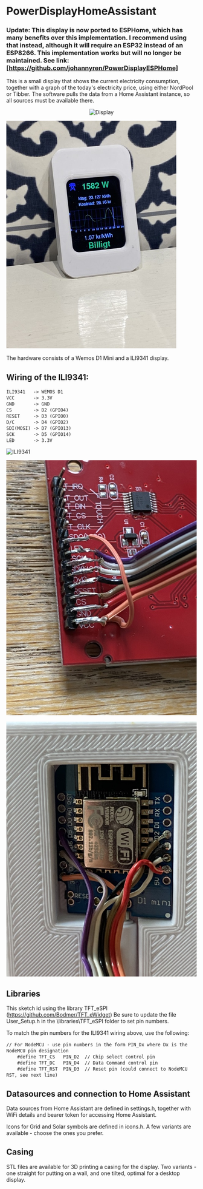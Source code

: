# PowerDisplayHomeAssistant

### Update: This display is now ported to ESPHome, which has many benefits over this implementation. I recommend using that instead, although it will require an ESP32 instead of an ESP8266. This implementation works but will no longer be maintained. See link: [https://github.com/johannyren/PowerDisplayESPHome]


This is a small display that shows the current electricity consumption, together with a graph of the today's electricity price, using either NordPool or Tibber. The software pulls the data from a Home Assistant instance, so all sources must be available there.
<p align="center">
  <img src="(https://github.com/johannyren/PowerDisplayHomeAssistant/blob/main/Images/Display1.jpg?raw=true)" width="350" title="Display">
</p>

![alt text](https://github.com/johannyren/PowerDisplayHomeAssistant/blob/main/Images/Display1.jpg?raw=true)

The hardware consists of a Wemos D1 Mini and a ILI9341 display.

## Wiring of the ILI9341:

```
ILI9341   -> WEMOS D1
VCC       -> 3.3V
GND       -> GND
CS        -> D2 (GPIO4)
RESET     -> D3 (GPIO0)
D/C       -> D4 (GPIO2)
SDI(MOSI) -> D7 (GPIO13)
SCK       -> D5 (GPIO14)
LED       -> 3.3V
```
<p align="left">
  <img src="(https://github.com/johannyren/PowerDisplayHomeAssistant/blob/main/Images/Wiring_ILI9341.jpg?raw=true)" title="ILI9341">
</p>

![alt text](https://github.com/johannyren/PowerDisplayHomeAssistant/blob/main/Images/Wiring_ILI9341.jpg?raw=true)


![alt text](https://github.com/johannyren/PowerDisplayHomeAssistant/blob/main/Images/Wiring__WemosD1.jpg?raw=true)

## Libraries
This sketch id using the library TFT_eSPI (https://github.com/Bodmer/TFT_eWidget)
Be sure to update the file User_Setup.h in the \libraries\TFT_eSPI folder to set pin numbers. 

To match the pin numbers for the ILI9341 wiring above, use the following:
```
// For NodeMCU - use pin numbers in the form PIN_Dx where Dx is the NodeMCU pin designation
    #define TFT_CS   PIN_D2  // Chip select control pin
    #define TFT_DC   PIN_D4  // Data Command control pin
    #define TFT_RST  PIN_D3  // Reset pin (could connect to NodeMCU RST, see next line)
```
## Datasources and connection to Home Assistant
Data sources from Home Assistant are defined in settings.h, together with WiFi details and bearer token for accessing Home Assistant.

Icons for Grid and Solar symbols are defined in icons.h. A few variants are available - choose the ones you prefer.

## Casing
STL files are available for 3D printing a casing for the display. Two variants - one straight for putting on a wall, and one tilted, optimal for a desktop display.

    
